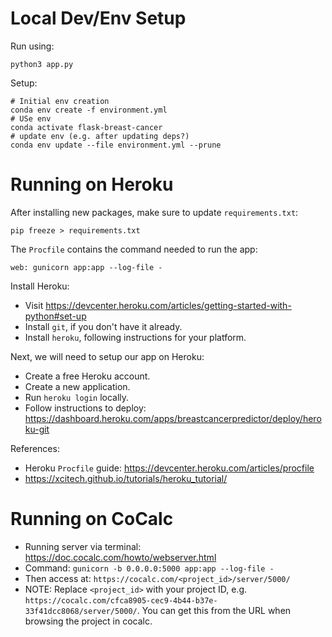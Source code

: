 
# Local Dev/Env Setup

Run using:

    python3 app.py

Setup:

    # Initial env creation
    conda env create -f environment.yml
    # USe env
    conda activate flask-breast-cancer
    # update env (e.g. after updating deps?)
    conda env update --file environment.yml --prune


# Running on Heroku

After installing new packages, make sure to update `requirements.txt`:

    pip freeze > requirements.txt

The `Procfile` contains the command needed to run the app:

    web: gunicorn app:app --log-file -

Install Heroku:

* Visit https://devcenter.heroku.com/articles/getting-started-with-python#set-up
* Install `git`, if you don't have it already.
* Install `heroku`, following instructions for your platform.

Next, we will need to setup our app on Heroku:

* Create a free Heroku account.
* Create a new application.
* Run `heroku login` locally.
* Follow instructions to deploy: https://dashboard.heroku.com/apps/breastcancerpredictor/deploy/heroku-git

References:

* Heroku `Procfile` guide: https://devcenter.heroku.com/articles/procfile
* https://xcitech.github.io/tutorials/heroku_tutorial/

# Running on CoCalc

* Running server via terminal: https://doc.cocalc.com/howto/webserver.html
* Command: `gunicorn -b 0.0.0.0:5000 app:app --log-file -`
* Then access at: `https://cocalc.com/<project_id>/server/5000/`
* NOTE: Replace `<project_id>` with your project ID, e.g. `https://cocalc.com/cfca8905-cec9-4b44-b37e-33f41dcc8068/server/5000/`. You can get this from the URL when browsing the project in cocalc.



